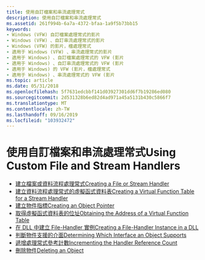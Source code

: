 ```yaml
---
title: 使用自訂檔案和串流處理常式
description: 使用自訂檔案和串流處理常式
ms.assetid: 261f994b-6a7a-4372-bfaa-1a9f5b73bb15
keywords:
- Windows (VFW) 自訂檔案處理常式的影片
- Windows (VFW) 、自訂串流處理常式的影片
- Windows (VFW) 的影片，檔處理常式
- 適用于 Windows (VFW) 、串流處理常式的影片
- 適用于 Windows) 、自訂檔案處理常式的 VFW (影片
- 適用于 Windows) 、自訂串流處理常式的 VFW (影片
- 適用于 Windows) 的 VFW (影片，檔處理常式
- 適用于 Windows) 、串流處理常式的 VFW (影片
ms.topic: article
ms.date: 05/31/2018
ms.openlocfilehash: 5f7631edcbbf141d03927301dd6f7b19286ed080
ms.sourcegitcommit: 2d531328b6ed82d4ad971a45a5131b430c5866f7
ms.translationtype: MT
ms.contentlocale: zh-TW
ms.lasthandoff: 09/16/2019
ms.locfileid: "103932472"
---
```

# <a name="using-custom-file-and-stream-handlers"></a><span data-ttu-id="d5f99-111">使用自訂檔案和串流處理常式</span><span class="sxs-lookup"><span data-stu-id="d5f99-111">Using Custom File and Stream Handlers</span></span>

-   [<span data-ttu-id="d5f99-112">建立檔案或資料流程處理常式</span><span class="sxs-lookup"><span data-stu-id="d5f99-112">Creating a File or Stream Handler</span></span>](creating-a-file-or-stream-handler.md)
-   [<span data-ttu-id="d5f99-113">建立資料流程處理常式的虛擬函式資料表</span><span class="sxs-lookup"><span data-stu-id="d5f99-113">Creating a Virtual Function Table for a Stream Handler</span></span>](creating-a-virtual-function-table-for-a-stream-handler.md)
-   [<span data-ttu-id="d5f99-114">建立物件指標</span><span class="sxs-lookup"><span data-stu-id="d5f99-114">Creating an Object Pointer</span></span>](creating-an-object-pointer.md)
-   [<span data-ttu-id="d5f99-115">取得虛擬函式資料表的位址</span><span class="sxs-lookup"><span data-stu-id="d5f99-115">Obtaining the Address of a Virtual Function Table</span></span>](obtaining-the-address-of-a-virtual-function-table.md)
-   [<span data-ttu-id="d5f99-116">在 DLL 中建立 File-Handler 實例</span><span class="sxs-lookup"><span data-stu-id="d5f99-116">Creating a File-Handler Instance in a DLL</span></span>](creating-a-file-handler-instance-in-a-dll.md)
-   [<span data-ttu-id="d5f99-117">判斷物件支援的介面</span><span class="sxs-lookup"><span data-stu-id="d5f99-117">Determining Which Interface an Object Supports</span></span>](determining-which-interface-an-object-supports.md)
-   [<span data-ttu-id="d5f99-118">遞增處理常式參考計數</span><span class="sxs-lookup"><span data-stu-id="d5f99-118">Incrementing the Handler Reference Count</span></span>](incrementing-the-handler-reference-count.md)
-   [<span data-ttu-id="d5f99-119">刪除物件</span><span class="sxs-lookup"><span data-stu-id="d5f99-119">Deleting an Object</span></span>](deleting-an-object.md)

 

 




